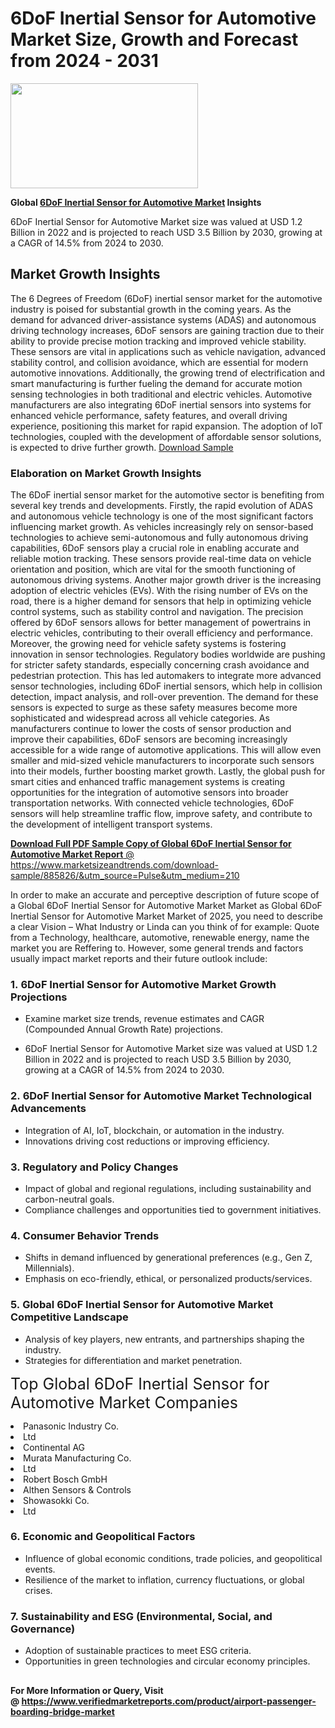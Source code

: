 <H1>6DoF Inertial Sensor for Automotive Market Size, Growth and Forecast from 2024 - 2031</H1><img class="aligncenter size-medium wp-image-584254" src="https://thirdeyenews.in/wp-content/uploads/2024/09/Global-Market-Research-300x168.jpeg" alt="" width="300" height="168" /><p><strong>Global&nbsp;<a href="https://www.marketsizeandtrends.com/download-sample/885826/&amp;utm_source=Pulse&amp;utm_medium=210">6DoF Inertial Sensor for Automotive Market</a> Insights</strong></p><p>6DoF Inertial Sensor for Automotive Market size was valued at USD 1.2 Billion in 2022 and is projected to reach USD 3.5 Billion by 2030, growing at a CAGR of 14.5% from 2024 to 2030.</p><p><h2>Market Growth Insights</h2> The 6 Degrees of Freedom (6DoF) inertial sensor market for the automotive industry is poised for substantial growth in the coming years. As the demand for advanced driver-assistance systems (ADAS) and autonomous driving technology increases, 6DoF sensors are gaining traction due to their ability to provide precise motion tracking and improved vehicle stability. These sensors are vital in applications such as vehicle navigation, advanced stability control, and collision avoidance, which are essential for modern automotive innovations. Additionally, the growing trend of electrification and smart manufacturing is further fueling the demand for accurate motion sensing technologies in both traditional and electric vehicles. Automotive manufacturers are also integrating 6DoF inertial sensors into systems for enhanced vehicle performance, safety features, and overall driving experience, positioning this market for rapid expansion. The adoption of IoT technologies, coupled with the development of affordable sensor solutions, is expected to drive further growth. <a href="#">Download Sample</a> <h3>Elaboration on Market Growth Insights</h3> The 6DoF inertial sensor market for the automotive sector is benefiting from several key trends and developments. Firstly, the rapid evolution of ADAS and autonomous vehicle technology is one of the most significant factors influencing market growth. As vehicles increasingly rely on sensor-based technologies to achieve semi-autonomous and fully autonomous driving capabilities, 6DoF sensors play a crucial role in enabling accurate and reliable motion tracking. These sensors provide real-time data on vehicle orientation and position, which are vital for the smooth functioning of autonomous driving systems. Another major growth driver is the increasing adoption of electric vehicles (EVs). With the rising number of EVs on the road, there is a higher demand for sensors that help in optimizing vehicle control systems, such as stability control and navigation. The precision offered by 6DoF sensors allows for better management of powertrains in electric vehicles, contributing to their overall efficiency and performance. Moreover, the growing need for vehicle safety systems is fostering innovation in sensor technologies. Regulatory bodies worldwide are pushing for stricter safety standards, especially concerning crash avoidance and pedestrian protection. This has led automakers to integrate more advanced sensor technologies, including 6DoF inertial sensors, which help in collision detection, impact analysis, and roll-over prevention. The demand for these sensors is expected to surge as these safety measures become more sophisticated and widespread across all vehicle categories. As manufacturers continue to lower the costs of sensor production and improve their capabilities, 6DoF sensors are becoming increasingly accessible for a wide range of automotive applications. This will allow even smaller and mid-sized vehicle manufacturers to incorporate such sensors into their models, further boosting market growth. Lastly, the global push for smart cities and enhanced traffic management systems is creating opportunities for the integration of automotive sensors into broader transportation networks. With connected vehicle technologies, 6DoF sensors will help streamline traffic flow, improve safety, and contribute to the development of intelligent transport systems. <a href="#"></p><p><span class=""><strong>Download Full PDF Sample Copy of Global 6DoF Inertial Sensor for Automotive Market Report</strong> @ <a href="https://www.marketsizeandtrends.com/download-sample/885826/&amp;utm_source=Pulse&amp;utm_medium=210" target="_blank">https://www.marketsizeandtrends.com/download-sample/885826/&amp;utm_source=Pulse&amp;utm_medium=210</a></span></p><p>In order to make an accurate and perceptive description of future scope of a Global&nbsp;6DoF Inertial Sensor for Automotive Market Market as Global&nbsp;6DoF Inertial Sensor for Automotive Market Market of 2025, you need to describe a clear Vision &ndash; What Industry or Linda can you think of for example: Quote from a Technology, healthcare, automotive, renewable energy, name the market you are Reffering to. However, some general trends and factors usually impact market reports and their future outlook include:</p><h3>1.&nbsp;<strong>6DoF Inertial Sensor for Automotive Market Growth Projections</strong></h3><ul><li>Examine market size trends, revenue estimates and CAGR (Compounded Annual Growth Rate) projections.</li><li><p>6DoF Inertial Sensor for Automotive Market size was valued at USD 1.2 Billion in 2022 and is projected to reach USD 3.5 Billion by 2030, growing at a CAGR of 14.5% from 2024 to 2030.</p></li></ul><h3>2.&nbsp;<strong>6DoF Inertial Sensor for Automotive Market Technological Advancements</strong></h3><ul><li>Integration of AI, IoT, blockchain, or automation in the industry.</li><li>Innovations driving cost reductions or improving efficiency.</li></ul><h3>3.&nbsp;<strong>Regulatory and Policy Changes</strong></h3><ul><li>Impact of global and regional regulations, including sustainability and carbon-neutral goals.</li><li>Compliance challenges and opportunities tied to government initiatives.</li></ul><h3>4.&nbsp;<strong>Consumer Behavior Trends</strong></h3><ul><li>Shifts in demand influenced by generational preferences (e.g., Gen Z, Millennials).</li><li>Emphasis on eco-friendly, ethical, or personalized products/services.</li></ul><h3>5.&nbsp;<strong>Global 6DoF Inertial Sensor for Automotive Market Competitive Landscape</strong></h3><ul><li>Analysis of key players, new entrants, and partnerships shaping the industry.</li><li>Strategies for differentiation and market penetration.</li></ul><p data-pm-slice="1 1 []"><span style="color: inherit; font-family: inherit; font-size: 25px;">Top Global 6DoF Inertial Sensor for Automotive Market Companies</span></p><div class="" data-test-id=""><p><li>Panasonic Industry Co.</li><li> Ltd</li><li> Continental AG</li><li> Murata Manufacturing Co.</li><li> Ltd</li><li> Robert Bosch GmbH</li><li> Althen Sensors & Controls</li><li> Showasokki Co.</li><li> Ltd</li></p></div><h3>6.&nbsp;<strong>Economic and Geopolitical Factors</strong></h3><ul><li>Influence of global economic conditions, trade policies, and geopolitical events.</li><li>Resilience of the market to inflation, currency fluctuations, or global crises.</li></ul><h3>7.&nbsp;<strong>Sustainability and ESG (Environmental, Social, and Governance)</strong></h3><ul><li>Adoption of sustainable practices to meet ESG criteria.</li><li>Opportunities in green technologies and circular economy principles.</li></ul><h2><strong style="font-size: 14px;">For More Information or Query, Visit @&nbsp;</strong><a style="background-color: #ffffff; font-size: 14px;" href="https://www.marketsizeandtrends.com/report/6dof-inertial-sensor-for-automotive-market/" target="_blank">https://www.verifiedmarketreports.com/product/airport-passenger-boarding-bridge-market</a></h2>
